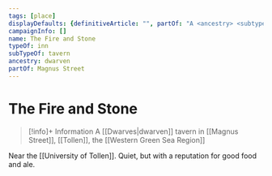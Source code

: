 ```yaml
---
tags: [place]
displayDefaults: {definitiveArticle: "", partOf: "A <ancestry> <subtypeof> in <loc>" }
campaignInfo: []
name: The Fire and Stone
typeOf: inn
subTypeOf: tavern
ancestry: dwarven
partOf: Magnus Street
---
```

# The Fire and Stone
>[!info]+ Information
> A [[Dwarves|dwarven]] tavern in [[Magnus Street]], [[Tollen]], the [[Western Green Sea Region]]

Near the [[University of Tollen]]. Quiet, but with a reputation for good food and ale. 
